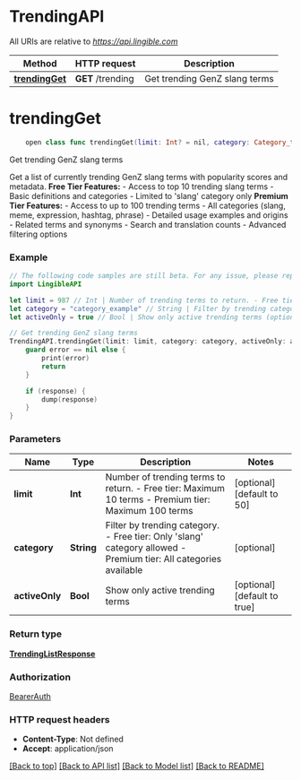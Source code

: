 # TrendingAPI

All URIs are relative to *https://api.lingible.com*

Method | HTTP request | Description
------------- | ------------- | -------------
[**trendingGet**](TrendingAPI.md#trendingget) | **GET** /trending | Get trending GenZ slang terms


# **trendingGet**
```swift
    open class func trendingGet(limit: Int? = nil, category: Category_trendingGet? = nil, activeOnly: Bool? = nil, completion: @escaping (_ data: TrendingListResponse?, _ error: Error?) -> Void)
```

Get trending GenZ slang terms

Get a list of currently trending GenZ slang terms with popularity scores and metadata.  **Free Tier Features:** - Access to top 10 trending slang terms - Basic definitions and categories - Limited to 'slang' category only  **Premium Tier Features:** - Access to up to 100 trending terms - All categories (slang, meme, expression, hashtag, phrase) - Detailed usage examples and origins - Related terms and synonyms - Search and translation counts - Advanced filtering options

### Example
```swift
// The following code samples are still beta. For any issue, please report via http://github.com/OpenAPITools/openapi-generator/issues/new
import LingibleAPI

let limit = 987 // Int | Number of trending terms to return. - Free tier: Maximum 10 terms - Premium tier: Maximum 100 terms  (optional) (default to 50)
let category = "category_example" // String | Filter by trending category. - Free tier: Only 'slang' category allowed - Premium tier: All categories available  (optional)
let activeOnly = true // Bool | Show only active trending terms (optional) (default to true)

// Get trending GenZ slang terms
TrendingAPI.trendingGet(limit: limit, category: category, activeOnly: activeOnly) { (response, error) in
    guard error == nil else {
        print(error)
        return
    }

    if (response) {
        dump(response)
    }
}
```

### Parameters

Name | Type | Description  | Notes
------------- | ------------- | ------------- | -------------
 **limit** | **Int** | Number of trending terms to return. - Free tier: Maximum 10 terms - Premium tier: Maximum 100 terms  | [optional] [default to 50]
 **category** | **String** | Filter by trending category. - Free tier: Only &#39;slang&#39; category allowed - Premium tier: All categories available  | [optional]
 **activeOnly** | **Bool** | Show only active trending terms | [optional] [default to true]

### Return type

[**TrendingListResponse**](TrendingListResponse.md)

### Authorization

[BearerAuth](../README.md#BearerAuth)

### HTTP request headers

 - **Content-Type**: Not defined
 - **Accept**: application/json

[[Back to top]](#) [[Back to API list]](../README.md#documentation-for-api-endpoints) [[Back to Model list]](../README.md#documentation-for-models) [[Back to README]](../README.md)
